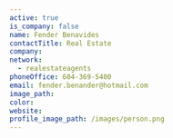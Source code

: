 ```yaml
---
active: true
is_company: false
name: Fender Benavides
contactTitle: Real Estate
company:
network:
  - realestateagents
phoneOffice: 604-369-5400
email: fender.benander@hotmail.com
image_path:
color:
website:
profile_image_path: /images/person.png
---
```

